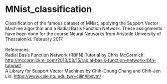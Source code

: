 # MNist_classification
Classification of the famous dataset of MNist, applying the Support Vector Machine algorithm and a Radial Basis Function Network. 
These assignments have been done for the course Neural  Networks from Aristotle University of Thessaloníki. February 2017. <br />
<br />References:  <br />
Radial Basis Function Network (RBFN) Tutorial by Chris McCormick: http://mccormickml.com/2013/08/15/radial-basis-function-network-rbfn-tutorial/ <br />
A Library for Support Vector Machines by Chih-Chung Chang and Chih-Jen Lin: https://www.csie.ntu.edu.tw/~cjlin/libsvm/
